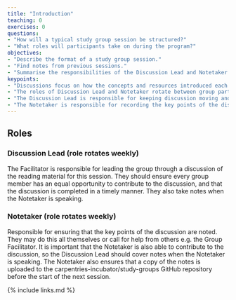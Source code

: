 ```yaml
---
title: "Introduction"
teaching: 0
exercises: 0
questions:
- "How will a typical study group session be structured?"
- "What roles will participants take on during the program?"
objectives:
- "Describe the format of a study group session."
- "Find notes from previous sessions."
- "Summarise the responsibilities of the Discussion Lead and Notetaker for each session."
keypoints:
- "Discussions focus on how the concepts and resources introduced each week can be applied to the design and development of lessons."
- "The roles of Discussion Lead and Notetaker rotate between group participants each week."
- "The Discussion Lead is responsible for keeping discussion moving and on topic, and ensuring every participant can contribute equally."
- "The Notetaker is responsible for recording the key points of the discussion and uploading these to GitHub after the session."
---
```


## Roles

### Discussion Lead (role rotates weekly)
The Facilitator is responsible for leading the group through a discussion
of the reading material for this session.
They should ensure every group member has an equal opportunity to contribute
to the discussion, and that the discussion is completed in a timely manner.
They also take notes when the Notetaker is speaking.

### Notetaker (role rotates weekly)
Responsible for ensuring that the key points of the discussion are noted. They may do this all themselves or call for help from others e.g. the Group Facilitator. It is important that the Notetaker is also able to contribute to the discussion, so the Discussion Lead should cover notes when the Notetaker is speaking.
The Notetaker also ensures that a copy of the notes is uploaded to the carpentries-incubator/study-groups GitHub repository before the start of the next session.


{% include links.md %}
